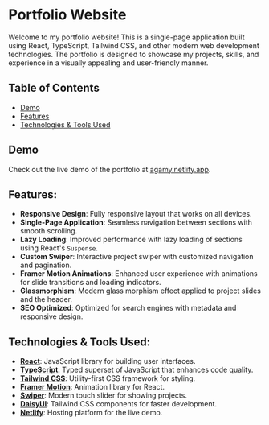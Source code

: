 # Portfolio Website

Welcome to my portfolio website! This is a single-page application built using React, TypeScript, Tailwind CSS, and other modern web development technologies. The portfolio is designed to showcase my projects, skills, and experience in a visually appealing and user-friendly manner.

## Table of Contents

- [Demo](#demo)
- [Features](#features)
- [Technologies & Tools Used](#technologies-used)

## Demo

Check out the live demo of the portfolio at [agamy.netlify.app](https://agamy.netlify.app/).

## Features:

- **Responsive Design**: Fully responsive layout that works on all devices.
- **Single-Page Application**: Seamless navigation between sections with smooth scrolling.
- **Lazy Loading**: Improved performance with lazy loading of sections using React's `Suspense`.
- **Custom Swiper**: Interactive project swiper with customized navigation and pagination.
- **Framer Motion Animations**: Enhanced user experience with animations for slide transitions and loading indicators.
- **Glassmorphism**: Modern glass morphism effect applied to project slides and the header.
- **SEO Optimized**: Optimized for search engines with metadata and responsive design.

## Technologies & Tools Used:

- **[React](https://reactjs.org/)**: JavaScript library for building user interfaces.
- **[TypeScript](https://www.typescriptlang.org/)**: Typed superset of JavaScript that enhances code quality.
- **[Tailwind CSS](https://tailwindcss.com/)**: Utility-first CSS framework for styling.
- **[Framer Motion](https://www.framer.com/motion/)**: Animation library for React.
- **[Swiper](https://swiperjs.com/)**: Modern touch slider for showing projects.
- **[DaisyUI](https://daisyui.com/)**: Tailwind CSS components for faster development.
- **[Netlify](https://www.netlify.com/)**: Hosting platform for the live demo.
